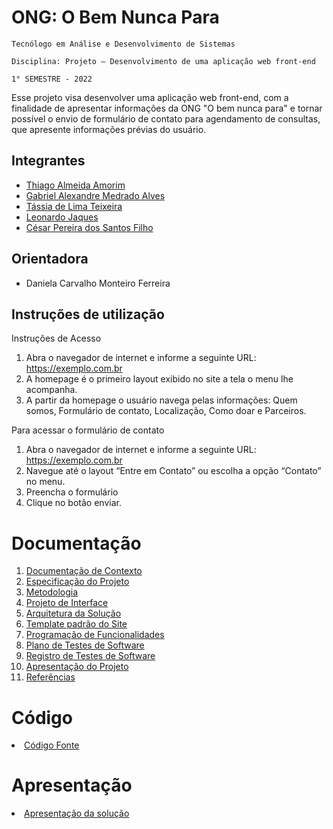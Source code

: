 # ONG: O Bem Nunca Para

`Tecnólogo em Análise e Desenvolvimento de Sistemas`

`Disciplina: Projeto – Desenvolvimento de uma aplicação web front-end`

`1° SEMESTRE - 2022`

Esse projeto visa desenvolver uma aplicação web front-end, com a finalidade de apresentar informações da ONG "O bem nunca para" e tornar possível o envio de formulário de contato para agendamento de consultas, que apresente informações prévias do usuário.

## Integrantes

* <a href="https://github.com/Alameda-Indiano"> Thiago Almeida Amorim </a>
* <a href="https://github.com/Gabriel0xMedrado"> Gabriel Alexandre Medrado Alves </a> 
* <a href="https://github.com/TassiaLTeixeira"> Tássia de Lima Teixeira </a>
* <a href="https://github.com/leonardojaques51"> Leonardo Jaques </a>
* <a href="https://github.com/Ieeeza"> César Pereira dos Santos Filho </a>

## Orientadora

* Daniela Carvalho Monteiro Ferreira

## Instruções de utilização

Instruções de Acesso
1.	Abra o navegador de internet e informe a seguinte URL: https://exemplo.com.br
2.	A homepage é o primeiro layout exibido no site a tela o menu lhe acompanha.
3.  A partir da homepage o usuário navega pelas informações: Quem somos, Formulário de contato, Localização, Como doar e Parceiros.

Para acessar o formulário de contato
1.	Abra o navegador de internet e informe a seguinte URL: https://exemplo.com.br
2.	Navegue até o layout “Entre em Contato” ou escolha a opção “Contato” no menu.
3.	Preencha o formulário
4.	Clique no botão enviar.

# Documentação

<ol>
<li><a href="docs/01-Documentação de Contexto.md"> Documentação de Contexto</a></li>
<li><a href="docs/02-Especificação do Projeto.md"> Especificação do Projeto</a></li>
<li><a href="docs/03-Metodologia.md"> Metodologia</a></li>
<li><a href="docs/04-Projeto de Interface.md"> Projeto de Interface</a></li>
<li><a href="docs/05-Arquitetura da Solução.md"> Arquitetura da Solução</a></li>
<li><a href="docs/06-Template padrão do Site.md"> Template padrão do Site</a></li>
<li><a href="docs/07-Programação de Funcionalidades.md"> Programação de Funcionalidades</a></li>
<li><a href="docs/08-Plano de Testes de Software.md"> Plano de Testes de Software</a></li>
<li><a href="docs/09-Registro de Testes de Software.md"> Registro de Testes de Software</a></li>
<li><a href="docs/10-Apresentação do Projeto.md"> Apresentação do Projeto</a></li>
<li><a href="docs/11-Referências.md"> Referências</a></li>
</ol>

# Código

<li><a href="src/README.md"> Código Fonte</a></li>

# Apresentação

<li><a href="presentation/README.md"> Apresentação da solução</a></li>
